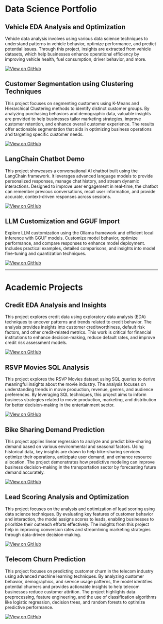 # Data Science Portfolio


## Vehicle EDA Analysis and Optimization

Vehicle data analysis involves using various data science techniques to understand patterns in vehicle behavior, optimize performance, and predict potential issues. Through this project, insights are extracted from vehicle datasets, which help businesses enhance operational efficiency by improving vehicle health, fuel consumption, driver behavior, and more.

[![View on GitHub](https://img.shields.io/badge/GitHub-View_on_GitHub-blue?logo=GitHub)](https://github.com/ManjitSingh2003/Vehicle_EDA_Analysis)


## Customer Segmentation using Clustering Techniques

This project focuses on segmenting customers using K-Means and Hierarchical Clustering methods to identify distinct customer groups. By analyzing purchasing behaviors and demographic data, valuable insights are provided to help businesses tailor marketing strategies, improve customer retention, and enhance overall customer experience. The results offer actionable segmentation that aids in optimizing business operations and targeting specific customer needs.

[![View on GitHub](https://img.shields.io/badge/GitHub-View_on_GitHub-blue?logo=GitHub)](https://github.com/ManjitSingh2003/customer-segmentation-clustering)


## LangChain Chatbot Demo

This project showcases a conversational AI chatbot built using the LangChain framework. It leverages advanced language models to provide personalized responses, manage chat history, and stream dynamic interactions. Designed to improve user engagement in real-time, the chatbot can remember previous conversations, recall user information, and provide accurate, context-driven responses across sessions.

[![View on GitHub](https://img.shields.io/badge/GitHub-View_on_GitHub-blue?logo=GitHub)](https://github.com/ManjitSingh2003/langchain-chatbot-demo)


## LLM Customization and GGUF Import

Explore LLM customization using the Ollama framework and efficient local inference with GGUF models. Customize model behavior, optimize performance, and compare responses to enhance model deployment. Includes practical examples, detailed comparisons, and insights into model fine-tuning and quantization techniques.

[![View on GitHub](https://img.shields.io/badge/GitHub-View_on_GitHub-blue?logo=GitHub)](https://github.com/ManjitSingh2003/Llama3-GGUF-Customization-Ollama)



-----------------------------------------------------------------------------------------------------------------------------------------------------------------------------



# Academic Projects


## Credit EDA Analysis and Insights

This project explores credit data using exploratory data analysis (EDA) techniques to uncover patterns and trends related to credit behavior. The analysis provides insights into customer creditworthiness, default risk factors, and other credit-related metrics. This work is critical for financial institutions to enhance decision-making, reduce default rates, and improve credit risk assessment models.

[![View on GitHub](https://img.shields.io/badge/GitHub-View_on_GitHub-blue?logo=GitHub)](https://github.com/ManjitSingh2003/Credit-EDA-Analysis)


## RSVP Movies SQL Analysis

This project explores the RSVP Movies dataset using SQL queries to derive meaningful insights about the movie industry. The analysis focuses on understanding trends in movie production, revenue, genres, and audience preferences. By leveraging SQL techniques, this project aims to inform business strategies related to movie production, marketing, and distribution for better decision-making in the entertainment sector.

[![View on GitHub](https://img.shields.io/badge/GitHub-View_on_GitHub-blue?logo=GitHub)](https://github.com/ManjitSingh2003/RSVP_Movies_SQL_Analysis)


## Bike Sharing Demand Prediction

This project applies linear regression to analyze and predict bike-sharing demand based on various environmental and seasonal factors. Using historical data, key insights are drawn to help bike-sharing services optimize their operations, anticipate user demand, and enhance resource allocation. The project demonstrates how predictive modeling can improve business decision-making in the transportation sector by forecasting future demand accurately.

[![View on GitHub](https://img.shields.io/badge/GitHub-View_on_GitHub-blue?logo=GitHub)](https://github.com/ManjitSingh2003/bike-sharing-linear-regression)


## Lead Scoring Analysis and Optimization

This project focuses on the analysis and optimization of lead scoring using data science techniques. By evaluating key features of customer behavior and interaction, the model assigns scores to leads, enabling businesses to prioritize their outreach efforts effectively. The insights from this project help in improving conversion rates and streamlining marketing strategies through data-driven decision-making.

[![View on GitHub](https://img.shields.io/badge/GitHub-View_on_GitHub-blue?logo=GitHub)](https://github.com/ManjitSingh2003/Lead-Scoring)


## Telecom Churn Prediction

This project focuses on predicting customer churn in the telecom industry using advanced machine learning techniques. By analyzing customer behavior, demographics, and service usage patterns, the model identifies potential churners and provides actionable insights to help telecom businesses reduce customer attrition. The project highlights data preprocessing, feature engineering, and the use of classification algorithms like logistic regression, decision trees, and random forests to optimize predictive performance.

[![View on GitHub](https://img.shields.io/badge/GitHub-View_on_GitHub-blue?logo=GitHub)](https://github.com/ManjitSingh2003/Telecom-Churn-Prediction)

